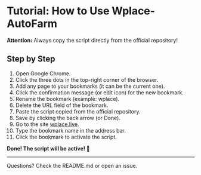 # Tutorial: How to Use Wplace-AutoFarm

**Attention:** Always copy the script directly from the official repository!

## Step by Step

1. Open Google Chrome.
2. Click the three dots in the top-right corner of the browser.
3. Add any page to your bookmarks (it can be the current one).
4. Click the confirmation message (or edit icon) for the new bookmark.
5. Rename the bookmark (example: wplace).
6. Delete the URL field of the bookmark.
7. Paste the script copied from the official repository.
8. Save by clicking the back arrow (or Done).
9. Go to the site [wplace.live](https://wplace.live).
10. Type the bookmark name in the address bar.
11. Click the bookmark to activate the script.

**Done! The script will be active! 🚀**

---

Questions? Check the README.md or open an issue.
